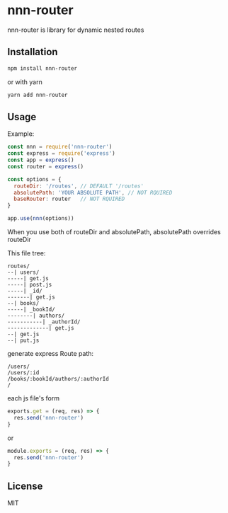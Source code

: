 # nnn-router

nnn-router is library for dynamic nested routes

## Installation

```sh
npm install nnn-router
```
or with yarn
```sh
yarn add nnn-router
```

## Usage

Example:
```js
const nnn = require('nnn-router')
const express = require('express')
const app = express()
const router = express()

const options = {
  routeDir: '/routes', // DEFAULT '/routes'
  absolutePath: 'YOUR ABSOLUTE PATH', // NOT RQUIRED
  baseRouter: router   // NOT RQUIRED
}

app.use(nnn(options))
```
When you use both of routeDir and absolutePath, absolutePath overrides routeDir


This file tree:
```
routes/
--| users/
-----| get.js
-----| post.js
-----| _id/
-------| get.js
--| books/
-----| _bookId/
--------| authors/
-----------| _authorId/
-------------| get.js
--| get.js
--| put.js
```

generate express Route path:
```
/users/
/users/:id
/books/:bookId/authors/:authorId
/
```
each js file's form

```js
exports.get = (req, res) => {
  res.send('nnn-router')
}
```

or

```js
module.exports = (req, res) => {
  res.send('nnn-router')
}
```


## License
MIT